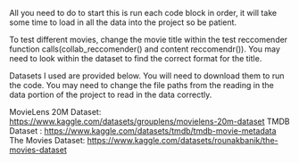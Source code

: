 All you need to do to start this is run each code block in order, it will take some time to load in all the data into the project so be patient.

To test different movies, change the movie title within the test reccomender function calls(collab_reccomender() and content reccomendr()). You may need to look within the dataset to find the correct format for the title.

Datasets I used are provided below. You will need to download them to run the code. You may need to change the file paths from the reading in the data portion of the project to read in the data correctly.

MovieLens 20M Dataset: https://www.kaggle.com/datasets/grouplens/movielens-20m-dataset
TMDB Dataset : https://www.kaggle.com/datasets/tmdb/tmdb-movie-metadata
The Movies Dataset: https://www.kaggle.com/datasets/rounakbanik/the-movies-dataset
